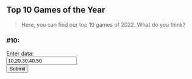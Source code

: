 ## Top 10 Games of the Year
> Here, you can find our top 10 games of 2022. What do you think? 

### #10: 









<!-- Include Chart.js library -->
<script src="https://cdnjs.cloudflare.com/ajax/libs/Chart.js/2.9.3/Chart.min.js%22%3E</script>

<!-- Chart container -->
<div id="chart-container">
  <canvas id="myChart"></canvas>
</div>

// Function to create the chart
<script>
function createChart() {
  // Get the user input from the form
  var input = document.getElementById("user-input").value;

  // Parse the input to extract the data for the chart
  var data = parseInput(input);

  // Get the chart container element
  var ctx = document.getElementById("myChart");

  // Create a new Chart.js chart
  var chart = new Chart(ctx, {
    type: 'line',
    data: {
      labels: data.labels, // x-axis labels
      datasets: [{
        label: 'My Chart',
        data: data.data, // y-axis data
        backgroundColor: 'rgba(255, 99, 132, 0.2)',
        borderColor: 'rgba(255, 99, 132, 1)',
        borderWidth: 1
      }]
    },
    options: {
      scales: {
        yAxes: [{
          ticks: {
            beginAtZero: true
          }
        }]
      }
    }
  });
}
</script>

<!-- HTML form for user input -->
<form>
  <label for="user-input">Enter data:</label><br>
  <input type="text" id="user-input" value="10,20,30,40,50"><br>
  <input type="button" value="Submit" onclick="createChart()">
</form>